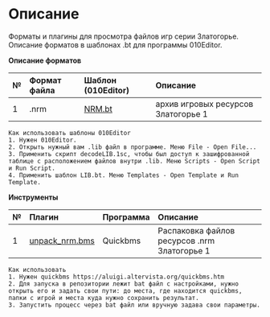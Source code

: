 # Описание

Форматы и плагины для просмотра файлов игр серии Златогорье. Описание форматов в шаблонах .bt для программы 010Editor.

**Описание форматов**

 № | Формат файла       | Шаблон (010Editor)     |    Описание |
| :--- | :--------- | :----------- | :---------- |
| 1 | .nrm        | [NRM.bt](https://github.com/AlexKimov/goldenland-file-formats/blob/master/formats/010editor/NRM.bt)  |   архив игровых ресурсов Златогорье 1 |

    Как использовать шаблоны 010Editor
    1. Нужен 010Editor.
    2. Открыть нужный вам .lib файл в программе. Меню File - Open File...
    3. Применить скрипт decodeLIB.1sc, чтобы был доступ к зашифрованной таблице с расположением файлов внутри .lib. Меню Scripts - Open Script и Run Script.
    4. Применить шаблон LIB.bt. Меню Templates - Open Template и Run Template.

**Инструменты**

| № | Плагин       | Программа | Описание |  
| :--- | :--------- | :----------- | :---- | 
| 1 | [unpack_nrm.bms](https://github.com/AlexKimov/goldenland-file-formats/blob/master/scripts/quickbms/unpack_nrm.bms) | Quickbms | Распаковка файлов ресурсов .nrm  Златогорье 1 |

    Как использовать
    1. Нужен quickbms https://aluigi.altervista.org/quickbms.htm
    2. Для запуска в репозитории лежит bat файл с настройками, нужно открыть его и задать свои пути: до места, где находится quickbms, папки с игрой и места куда нужно сохранить результат.
    3. Запустить процесс через bat файл или вручную задава свои параметры. 
